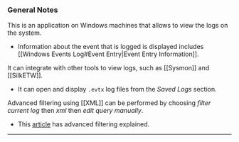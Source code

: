 ### General Notes

This is an application on Windows machines that allows to view the logs on the system.
- Information about the event that is logged is displayed includes [[Windows Events Log#Event Entry|Event Entry Information]].

It can integrate with other tools to view logs, such as [[Sysmon]] and [[SilkETW]].
- It can open and display `.evtx` log files from the *Saved Logs* section.

Advanced filtering using [[XML]] can be performed by choosing *filter current log* then *xml* then *edit query manually*.
- This [article](https://techcommunity.microsoft.com/blog/askds/advanced-xml-filtering-in-the-windows-event-viewer/399761) has advanced filtering explained.

---
